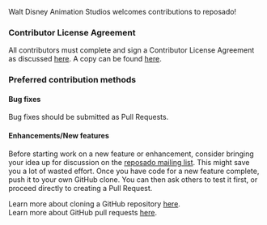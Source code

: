 Walt Disney Animation Studios welcomes contributions to reposado!

### Contributor License Agreement
All contributors must complete and sign a Contributor License Agreement as discussed [here](https://www.technology.disneyanimation.com/collaboration-through-sharing). A copy can be found [here](https://docs.wixstatic.com/ugd/a2be3a_c129b5feb37444fc9c52f3ce0714b200.pdf). 

### Preferred contribution methods
#### Bug fixes
Bug fixes should be submitted as Pull Requests. 

#### Enhancements/New features
Before starting work on a new feature or enhancement, consider bringing your idea up for discussion on the [reposado mailing list](http://groups.google.com/group/reposado). This might save you a lot of wasted effort. Once you have code for a new feature complete, push it to your own GitHub clone. You can then ask others to test it first, or proceed directly to creating a Pull Request.

Learn more about cloning a GitHub repository [here](https://help.github.com/articles/cloning-a-repository/).   
Learn more about GitHub pull requests [here](https://help.github.com/articles/about-pull-requests/).
